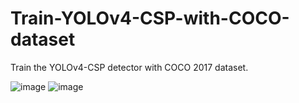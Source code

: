 # Train-YOLOv4-CSP-with-COCO-dataset
Train the YOLOv4-CSP detector with COCO 2017 dataset.

![image](https://user-images.githubusercontent.com/86154792/171375014-f9153214-5c86-4cc3-a6a1-e90304887f77.png)
![image](https://user-images.githubusercontent.com/86154792/171375050-f00dd4f4-9b40-48c5-9541-985c633d451f.png)
